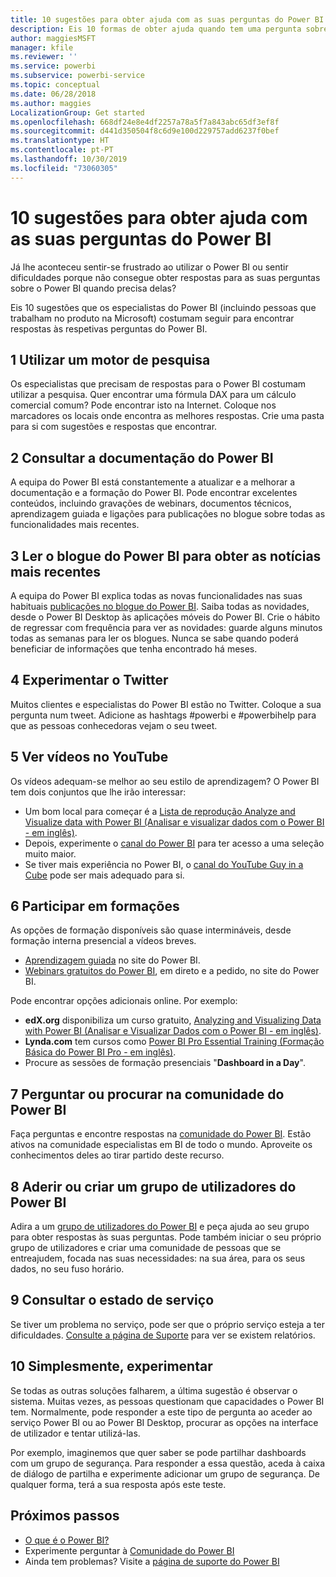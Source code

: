 ```yaml
---
title: 10 sugestões para obter ajuda com as suas perguntas do Power BI
description: Eis 10 formas de obter ajuda quando tem uma pergunta sobre o funcionamento do Power BI
author: maggiesMSFT
manager: kfile
ms.reviewer: ''
ms.service: powerbi
ms.subservice: powerbi-service
ms.topic: conceptual
ms.date: 06/28/2018
ms.author: maggies
LocalizationGroup: Get started
ms.openlocfilehash: 668df24e8e4df2257a78a5f7a843abc65df3ef8f
ms.sourcegitcommit: d441d350504f8c6d9e100d229757add6237f0bef
ms.translationtype: HT
ms.contentlocale: pt-PT
ms.lasthandoff: 10/30/2019
ms.locfileid: "73060305"
---
```

# <a name="10-tips-for-getting-help-with-your-power-bi-questions"></a>10 sugestões para obter ajuda com as suas perguntas do Power BI
Já lhe aconteceu sentir-se frustrado ao utilizar o Power BI ou sentir dificuldades porque não consegue obter respostas para as suas perguntas sobre o Power BI quando precisa delas? 

Eis 10 sugestões que os especialistas do Power BI (incluindo pessoas que trabalham no produto na Microsoft) costumam seguir para encontrar respostas às respetivas perguntas do Power BI.

## <a name="1-use-a-search-engine"></a>1 Utilizar um motor de pesquisa
Os especialistas que precisam de respostas para o Power BI costumam utilizar a pesquisa. Quer encontrar uma fórmula DAX para um cálculo comercial comum? Pode encontrar isto na Internet. Coloque nos marcadores os locais onde encontra as melhores respostas. Crie uma pasta para si com sugestões e respostas que encontrar.


## <a name="2-check-the-power-bi-documentation"></a>2 Consultar a documentação do Power BI
A equipa do Power BI está constantemente a atualizar e a melhorar a documentação e a formação do Power BI. Pode encontrar excelentes conteúdos, incluindo gravações de webinars, documentos técnicos, aprendizagem guiada e ligações para publicações no blogue sobre todas as funcionalidades mais recentes.

## <a name="3-read-the-power-bi-blog-for-the-latest-news"></a>3 Ler o blogue do Power BI para obter as notícias mais recentes
A equipa do Power BI explica todas as novas funcionalidades nas suas habituais [publicações no blogue do Power BI](https://powerbi.microsoft.com/blog/). Saiba todas as novidades, desde o Power BI Desktop às aplicações móveis do Power BI. Crie o hábito de regressar com frequência para ver as novidades: guarde alguns minutos todas as semanas para ler os blogues. Nunca se sabe quando poderá beneficiar de informações que tenha encontrado há meses.

## <a name="4-try-twitter"></a>4 Experimentar o Twitter
Muitos clientes e especialistas do Power BI estão no Twitter. Coloque a sua pergunta num tweet. Adicione as hashtags #powerbi e #powerbihelp para que as pessoas conhecedoras vejam o seu tweet.

## <a name="5-watch-videos-on-youtube"></a>5 Ver vídeos no YouTube
Os vídeos adequam-se melhor ao seu estilo de aprendizagem? O Power BI tem dois conjuntos que lhe irão interessar:

* Um bom local para começar é a [Lista de reprodução Analyze and Visualize data with Power BI (Analisar e visualizar dados com o Power BI - em inglês)](https://www.youtube.com/playlist?list=PL1N57mwBHtN0JFoKSR0n-tBkUJHeMP2cP).
* Depois, experimente o [canal do Power BI](https://www.youtube.com/user/mspowerbi/videos) para ter acesso a uma seleção muito maior.
* Se tiver mais experiência no Power BI, o [canal do YouTube Guy in a Cube](https://www.youtube.com/channel/UCFp1vaKzpfvoGai0vE5VJ0w) pode ser mais adequado para si.

## <a name="6-attend-training"></a>6 Participar em formações
As opções de formação disponíveis são quase intermináveis, desde formação interna presencial a vídeos breves.

* [Aprendizagem guiada](guided-learning/index.md) no site do Power BI.
* [Webinars gratuitos do Power BI](webinars.md), em direto e a pedido, no site do Power BI.

Pode encontrar opções adicionais online. Por exemplo:

* **edX.org** disponibiliza um curso gratuito, [Analyzing and Visualizing Data with Power BI (Analisar e Visualizar Dados com o Power BI - em inglês)](https://www.edx.org/course/analyzing-visualizing-data-power-bi-microsoft-dat207x-4).
* **Lynda.com** tem cursos como [Power BI Pro Essential Training (Formação Básica do Power BI Pro - em inglês)](https://www.lynda.com/Power-BI-tutorials/Power-BI-Pro-Essential-Training/485820-2.html).
* Procure as sessões de formação presenciais "**Dashboard in a Day**".

## <a name="7-ask-or-search-in-the-power-bi-community"></a>7 Perguntar ou procurar na comunidade do Power BI
Faça perguntas e encontre respostas na [comunidade do Power BI](http://community.powerbi.com). Estão ativos na comunidade especialistas em BI de todo o mundo. Aproveite os conhecimentos deles ao tirar partido deste recurso.

## <a name="8-join-or-create-a-power-bi-user-group"></a>8 Aderir ou criar um grupo de utilizadores do Power BI
Adira a um [grupo de utilizadores do Power BI](https://community.powerbi.com/t5/Power-BI-User-Groups/ct-p/Groups) e peça ajuda ao seu grupo para obter respostas às suas perguntas. Pode também iniciar o seu próprio grupo de utilizadores e criar uma comunidade de pessoas que se entreajudem, focada nas suas necessidades: na sua área, para os seus dados, no seu fuso horário.

## <a name="9-check-the-service-status"></a>9 Consultar o estado de serviço
Se tiver um problema no serviço, pode ser que o próprio serviço esteja a ter dificuldades. [Consulte a página de Suporte](https://powerbi.microsoft.com/support/) para ver se existem relatórios.

## <a name="10-just-try-it"></a>10 Simplesmente, experimentar
Se todas as outras soluções falharem, a última sugestão é observar o sistema. Muitas vezes, as pessoas questionam que capacidades o Power BI tem. Normalmente, pode responder a este tipo de pergunta ao aceder ao serviço Power BI ou ao Power BI Desktop, procurar as opções na interface de utilizador e tentar utilizá-las.

Por exemplo, imaginemos que quer saber se pode partilhar dashboards com um grupo de segurança. Para responder a essa questão, aceda à caixa de diálogo de partilha e experimente adicionar um grupo de segurança. De qualquer forma, terá a sua resposta após este teste.

## <a name="next-steps"></a>Próximos passos
* [O que é o Power BI?](fundamentals/power-bi-overview.md)
* Experimente perguntar à [Comunidade do Power BI](http://community.powerbi.com/)
* Ainda tem problemas? Visite a [página de suporte do Power BI](https://powerbi.microsoft.com/support/)
